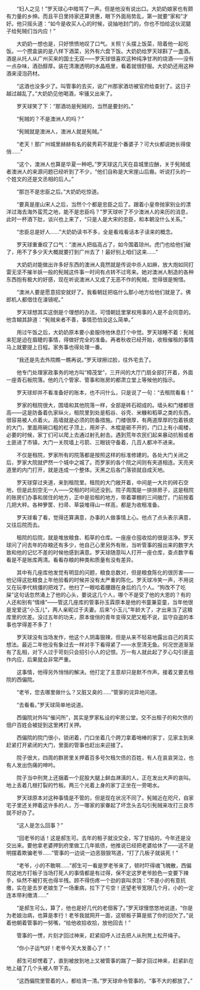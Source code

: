 　　“妇人之见！”罗天球心中暗骂了一声。但是他没有说出口。大奶奶娘家也有颇有力量的乡绅。而且平日里持家还算贤惠，眼下外面局势乱，第一就要“家和”才好。他只摇头道：“如今是收买人心的时候，说抽地封门的，你也不怕给这伙泥腿子给髡贼们当内应！”

　　大奶奶一想也是，只好愤愤地叹了口气。关照丫头摆上饭菜，陪着他一起吃饭。一个攒盒装的是八样下酒菜，另外有六盘下饭。大奶奶给罗天球斟了一盏酒。酒是从托人从广州买来的国士无双——罗天球很喜欢这种纯净甘冽的烧酒——没有一点杂味，酒劲醇厚。装在清澈透明的水晶瓶里，看着就很舒服。大奶奶还用这种酒来浸泡药材。

　　“这酒也没多少了。叫管事的去买，说广州那家酒坊被官府给查封了。这日子越过越乱了。”大奶奶见他喝酒，牢骚又出来了。

　　罗天球笑了下：“那酒坊是髡贼的，当然是要封的。”

　　“髡贼的？不是澳洲人的吗？”

　　“髡贼就是澳洲人，澳洲人就是髡贼。”

　　“老天！那广州城里赫赫有名的裴秀莉不就是个番婆子？可大伙都说她长得俊俏……”

　　“这个，澳洲人也算是华夏一种吧。”罗天球这几天在县城里应酬，关于髡贼或者澳洲人的来源问题已经听到了不少，“他们自称是大宋崖山后裔。听说打头的一个姓文的还是文丞相的后人。”

　　“那岂不是忠臣之后。”大奶奶吃惊道。

　　“要真是崖山宋人之后，当然个个都是忠臣之后了。跟着小皇帝抛家别业的漂洋过海去海外蛮荒之地，能不是忠臣吗？”罗天球听了不少澳洲人的来历的消息，此时一杯酒下肚，谈兴也上来了，“只是人是大宋的忠臣，和本朝没什么关系。”

　　“忠臣总是好人……”大奶奶读书不多，全是看戏看话本子读来的概念。

　　罗天球重重叹了口气：“澳洲人把临高占了，如今围着琼州。虎门也给他们破了，用不了多少天大概就要打到广州去了！最好别上咱们这来……”

　　大奶奶对能做出许多好东西的澳洲人竟然就是传说中杀人如麻，放大炮如同打雷无坚不摧半妖一般的髡贼这件事一时间有点转不过弯来。她对澳洲人制造的各种东西抱有极大的好感，现在听说澳洲人又成了无恶不作的髡贼，觉得很是惋惜。

　　“澳洲人要是愿意招安就好了。我看朝廷把临什么那小地方给他们就是了。佛郎机人都借住在濠镜呢。”

　　罗天球想其实这倒是个理想的办法，可惜朝廷里掌权用事的人是不会同意的。他含糊其辞道：“髡贼来者不善，事情恐怕没这么简单。”

　　用过午饭之后，大奶奶原本要小妾服侍他休息打个中觉。罗天球睡不着：髡贼来犯是迫在眉睫的事情，得做好完全的准备。再者秋收已经开始，收租催租的事情马上就要提上日程。家务事也得处理一番。

　　“我还是先去外院瞧一瞧再说。”罗天球擦过脸，往外宅去了。

　　他专门处理家政事务的地方叫“樟茂堂”，三开间的大厅门扇全部打开着，外面一座青石板院落。他的几个管家、管事和账房的都肃立堂上等候他的指示。

　　罗天球却并不看准备好的账本，也不问什么，只是说了一句：“去租院看看！”

　　罗家的租院很大，围墙和其他院落一样，全部是砖石砌成的。墙头和门楼都很高——这是防备着仇家纵火，租院里到处是稻谷、谷壳、米糠和稻草之类的东西，很容易被人点着火。高墙就是必须的防备措施。门楼很厚，有两道厚厚的包着铁皮的大门，里面用碗口粗的杠子顶上，用斧子、木棍是砸不开的，门口上有小阁楼，必要的时候，家丁们可以爬上去通过射孔射击。遇到荒年农民们起来暴动抗租或者土匪进了市镇，大门一关院墙上弓箭、三眼铳守备着，几百人都冲不进来。

　　不仅是租院，罗家所有的院落都是按照这样的标准修建的。各处大门关闭之后，罗家大院就俨然一个城中之城了。而罗家的各个院之间则有夹道相连。天亮夹道里的内门打开，就是连成一个整体。天黑之后各门落锁就自成天地。

　　罗天球穿过夹道，来到租院里。租院的大门敞开着，中间是一大片的砖石空地，但是此刻空无一人——交租的时间还没到。院子周围是一排排房子，这是租院的账房们办事和居住的地方，正中是验租的地方，带着罩棚的三间敞厅，门前按着几把大秤。各种箩筐、扫帚、草袋堆得山一样高，都是为收租准备。

　　罗天球看了看，觉得还算满意，办事的人做事情上心。他点了点头表示满意，又往后院而去。

　　租院的后院，就是堆放粮食、稻草的仓库。一座座仓囤收拾的很是洁净。罗天球问了问去年的存粮还有多少，他自己心里另外有账，当听管事的报出来的数字大致和他的记忆不差的时候他感到满意。罗天球随意叫人打开一座仓库，查点数字看看是不是账库两清。看看存粮的种类和质量有没有差异。

　　其中有几座库他发觉有明显的问题，粮食总数对，但是粮食陈化的很厉害——他记得这批粮食上年他验看的时候并没有太严重的陈化。罗天球冷笑一声，不用说又在玩李代桃僵的把戏了。他扫了一眼哈着腰跟在身后的几个人。“狗改不了吃屎”这句话忽然涌上了他的心头，要说这几个人，哪个不是受了他的大恩的？有的人还和别有“情缘”——管这几座库的管事孙玉霖原本是他的书童兼娈童，当年他很是宠爱这“小玉儿”，两人亲昵过于夫妻。后来“小玉儿”年龄大了，才出来当了这粮库里的优差。没过五年的功夫，原本俊俏的青年变得又肥又粗不说，监守自盗的本事也学得差不多了！

　　罗天球没有当场发作，他这个人阴毒狠辣，但是从来不轻易地露出自己的真实想法。最近二年他没有象过去一样对手下看得紧了——水至清无鱼。何况世道渐渐有了乱相，对下人过于苛刻只会招引小人的记恨。万一有人就此起了歹心勾引匪盗作内应，后果就会非常严重。

　　这事情，他得另外悄悄的解决。他打定了主意却只是默不作声。接着又要去租院的西偏院。

　　“老爷，您去哪里做什么？又脏又臭的……”管家的诧异地问道。

　　“去看看。”罗天球简单地说道。

　　西偏院对外叫“催问所”，其实是罗家私设的牢房公堂。交不出租子的和欠债的佃户百姓会被捉到这里拷打关押。

　　西偏院的院门很小，锁闭着，门口坐着几个跨刀拿着哨棒的家丁，见家主到来赶紧打开紧闭的大门，里面的管事也赶出来迎接了。

　　院子很大，四周的群房里关押着百多号欠租欠债的百姓，有人在哀哀哭泣，也有人发出伤痛的呻吟。

　　院子当中刑凳上还捆着一个屁股大腿上鲜血淋漓的人，正在发出大声的哀叫。地上丢着几根打裂的竹板。两三个光着上身的家丁正坐在一旁喝水。

　　罗天球原本对这种事情是不管的，但是现在状况不同了。髡贼近在咫尺，自家宅子里还关押着这许多的人，万一哪家的家眷起了坏念头去勾引髡贼来攻打三良市就不好办了。

　　“这人是怎么回事？”

　　“回老爷的话！这是郝生可。去年的租子就没交全，写了甘结的，今年还是没交出来。要他拿老婆押到府里做工几年抵债，他推说已经把老婆给休了——这不是明摆着欺骗老爷……”管事的一边说一边恶狠狠骂道，“打了几板子就装死！”

　　“老爷，小的不敢啊……”郝生可一看是罗老爷来了，顿时吓得魂飞魄散，西偏院这地方打板子当场打死人的事情都是有过得，保不定这罗老爷脸色一变要下辣手，纵然不被打死也得半残。顾不得伤疼一个劲的哀叫求饶：“不是小的有意抗缴，实在是去岁老娘生了一场重病，拉下了亏空！还望老爷宽限几个月，小的一定连本带利缴清……”

　　“是郝生可么，算了，他也是好几代的老佃客了。”罗天球慢悠悠地说道，“你是为老娘治病，也算是孝行！老爷我就网开一面，这顿板子算是抵了你的旧欠了。”说着他朝着管事的一努嘴，“给他收拾收拾，放他回去！”

　　管事的一愣，片刻才回过神来，赶紧招呼人过去把人从刑凳上松开绳子。

　　“你小子运气好！老爷今天大发善心了！”

　　郝生可却愣着了，直到被放到地上又被管事的踹了一脚才回过神来，赶紧趴在地上磕了几个头被人带下去。

　　“这西偏院里管着的人，都给清一清。”罗天球命令管事的，“事不大的都放了。”
